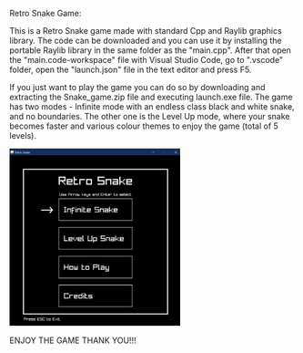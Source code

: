 Retro Snake Game:

This is a Retro Snake game made with standard Cpp and Raylib graphics library. The code can be downloaded and you can use it by installing the portable Raylib library in the same folder as the "main.cpp". After that open the "main.code-workspace" file with Visual Studio Code, go to ".vscode" folder, open the "launch.json" file in the text editor and press F5.

If you just want to play the game you can do so by downloading and extracting the Snake_game.zip file and executing launch.exe file. 
The game has two modes - Infinite mode with an endless class black and white snake, and no boundaries. The other one is the Level Up mode, where your snake becomes faster and various colour themes to enjoy the game (total of 5 levels).

<img src="Graphics/main menu.png" alt="Main Menu Image" width="300">

ENJOY THE GAME
THANK YOU!!!